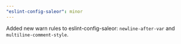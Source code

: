 ```yaml
---
"eslint-config-saleor": minor
---
```


Added new warn rules to eslint-config-saleor: `newline-after-var` and `multiline-comment-style`.
